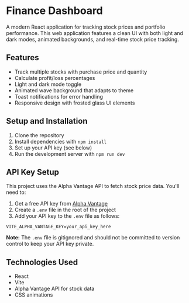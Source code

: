 # Finance Dashboard

A modern React application for tracking stock prices and portfolio performance. This web application features a clean UI with both light and dark modes, animated backgrounds, and real-time stock price tracking.

## Features

- Track multiple stocks with purchase price and quantity
- Calculate profit/loss percentages
- Light and dark mode toggle
- Animated wave background that adapts to theme
- Toast notifications for error handling
- Responsive design with frosted glass UI elements

## Setup and Installation

1. Clone the repository
2. Install dependencies with `npm install`
3. Set up your API key (see below)
4. Run the development server with `npm run dev`

## API Key Setup

This project uses the Alpha Vantage API to fetch stock price data. You'll need to:

1. Get a free API key from [Alpha Vantage](https://www.alphavantage.co/support/#api-key)
2. Create a `.env` file in the root of the project
3. Add your API key to the `.env` file as follows:

```
VITE_ALPHA_VANTAGE_KEY=your_api_key_here
```

**Note:** The `.env` file is gitignored and should not be committed to version control to keep your API key private.

## Technologies Used

- React
- Vite
- Alpha Vantage API for stock data
- CSS animations

